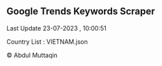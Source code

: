 

## Google Trends Keywords Scraper 
 
Last Update 23-07-2023 , 10:00:51

Country List :
VIETNAM.json



© Abdul Muttaqin 
